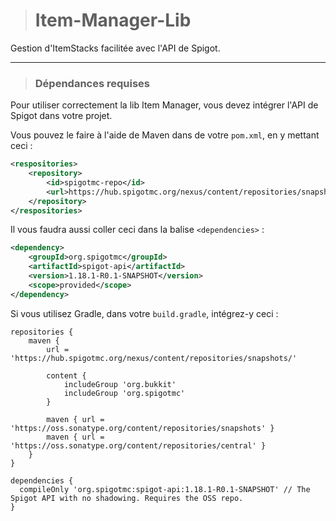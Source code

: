 > # Item-Manager-Lib
Gestion d'ItemStacks facilitée avec l'API de Spigot.

---
> ### Dépendances requises
Pour utiliser correctement la lib Item Manager, vous devez intégrer l'API de Spigot dans votre projet.

Vous pouvez le faire à l'aide de Maven dans de votre ``pom.xml``, en y mettant ceci :
```xml
<respositories>
    <repository>
        <id>spigotmc-repo</id>
        <url>https://hub.spigotmc.org/nexus/content/repositories/snapshots/</url>
    </repository>
</respositories>
```

Il vous faudra aussi coller ceci dans la balise ``<dependencies>`` :
```xml
<dependency>
    <groupId>org.spigotmc</groupId>
    <artifactId>spigot-api</artifactId>
    <version>1.18.1-R0.1-SNAPSHOT</version>
    <scope>provided</scope>
</dependency>
```

Si vous utilisez Gradle, dans votre ``build.gradle``, intégrez-y ceci :
```
repositories {
    maven {
        url = 'https://hub.spigotmc.org/nexus/content/repositories/snapshots/'
        
        content {
            includeGroup 'org.bukkit'
            includeGroup 'org.spigotmc'
        }
        
        maven { url = 'https://oss.sonatype.org/content/repositories/snapshots' }
        maven { url = 'https://oss.sonatype.org/content/repositories/central' }
    }
}

dependencies {
  compileOnly 'org.spigotmc:spigot-api:1.18.1-R0.1-SNAPSHOT' // The Spigot API with no shadowing. Requires the OSS repo.
}
```